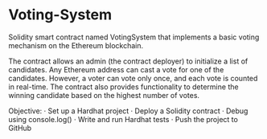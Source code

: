 # Voting-System
 Solidity smart contract named  VotingSystem that implements a basic voting  mechanism on the Ethereum blockchain.


The contract allows an admin (the contract deployer) to initialize a list of candidates. Any Ethereum address can cast a vote for one of the candidates. However, a voter can vote only once, and each vote is counted in real-time. The contract also provides functionality to determine the winning candidate based on the highest number of votes.

 Objective:
 · Set up a Hardhat project
 · Deploy a Solidity contract
 ·  Debug using console.log()
 · Write and run Hardhat tests
 ·  Push the project to GitHub
